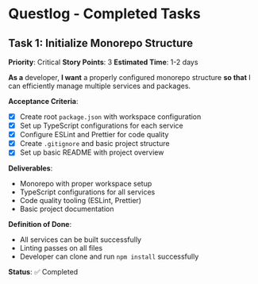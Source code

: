 # Questlog - Completed Tasks

## Task 1: Initialize Monorepo Structure
**Priority**: Critical
**Story Points**: 3
**Estimated Time**: 1-2 days

**As a** developer, **I want** a properly configured monorepo structure **so that** I can efficiently manage multiple services and packages.

**Acceptance Criteria**:
- [x] Create root `package.json` with workspace configuration
- [x] Set up TypeScript configurations for each service
- [x] Configure ESLint and Prettier for code quality
- [x] Create `.gitignore` and basic project structure
- [x] Set up basic README with project overview

**Deliverables**:
- Monorepo with proper workspace setup
- TypeScript configurations for all services
- Code quality tooling (ESLint, Prettier)
- Basic project documentation

**Definition of Done**:
- All services can be built successfully
- Linting passes on all files
- Developer can clone and run `npm install` successfully

**Status**: ✅ Completed 